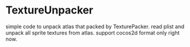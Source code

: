 TextureUnpacker
===============
simple code to unpack atlas that packed by TexturePacker. 
read plist and unpack all sprite textures from atlas.
support cocos2d format only right now.
